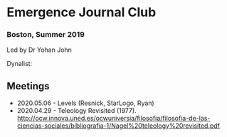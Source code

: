 # Emergence Journal Club 
### Boston, Summer 2019
Led by Dr Yohan John


Dynalist: 


## Meetings
- 2020.05.06 - Levels (Resnick, StarLogo, Ryan)
- 2020.04.29 - Teleology Revisited (1977). http://ocw.innova.uned.es/ocwuniversia/filosofia/filosofia-de-las-ciencias-sociales/bibliografia-1/Nagel%20teleology%20revisited.pdf
